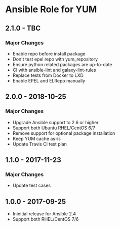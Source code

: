 # Ansible Role for YUM

## 2.1.0 - TBC

### Major Changes

  - Enable repo before install package
  - Don't test epel repo with yum\_repository
  - Ensure python related packages are up-to-date
  - CI with ansible-lint and galaxy-lint-rules
  - Replace tests from Docker to LXD
  - Enable EPEL and ELRepo manually

## 2.0.0 - 2018-10-25

### Major Changes

  - Upgrade Ansible support to 2.6 or higher
  - Support both Ubuntu RHEL/CentOS 6/7
  - Remove support for optional package installation
  - Keep YUM cache as-is
  - Update Travis CI test plan

## 1.1.0 - 2017-11-23

### Major Changes

  - Update test cases

## 1.0.0 - 2017-09-25

  - Ininitial release for Ansible 2.4
  - Support both RHEL/CentOS 7/6
